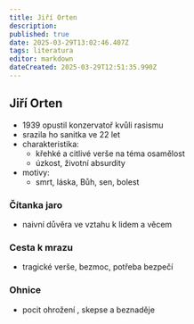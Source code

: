 ```yaml
---
title: Jiří Orten
description: 
published: true
date: 2025-03-29T13:02:46.407Z
tags: literatura
editor: markdown
dateCreated: 2025-03-29T12:51:35.990Z
---
```


## Jiří Orten
- 1939 opustil konzervatoř kvůli rasismu
- srazila ho sanitka ve 22 let
- charakteristika:
	- křehké a citlivé verše na téma osamělost
	- úzkost, životní absurdity
- motivy:
	- smrt, láska, Bůh, sen, bolest

### Čítanka jaro
- naivní důvěra ve vztahu k lidem a věcem
	
### Cesta k mrazu
- tragické verše, bezmoc, potřeba bezpečí
	
### Ohnice
-  pocit ohrožení , skepse a beznaděje